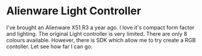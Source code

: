 # Alienware Light Controller
I've brought an Alienware X51 R3 a year ago. I love it's compact form factor and lighting.
The original Light controller is very limited. There are only 8 colours available. However, there is SDK which allow me to try create a RGB contoller.
Let see how far I can go.
